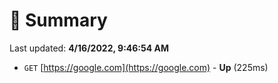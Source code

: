 # 📖 Summary
Last updated: **4/16/2022, 9:46:54 AM**

- `GET` [https://google.com](https://google.com) - **Up** (225ms)
